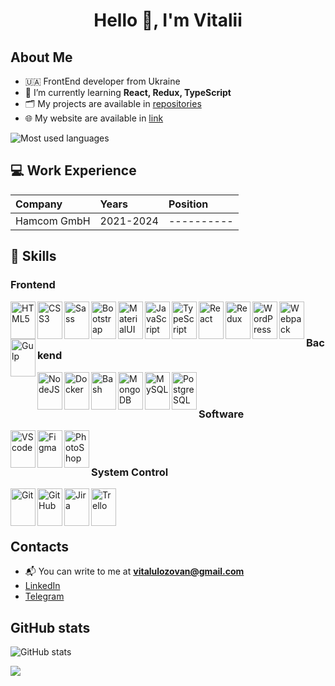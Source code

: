 <h1 align="center">Hello 👋, I'm Vitalii</h1>

## About Me

- 🇺🇦 FrontEnd developer from Ukraine
- 🌱 I’m currently learning **React, Redux, TypeScript**
- 🗂️ My projects are available in [repositories](https://github.com/lozovan?tab=repositories)
- 🌐 My website are available in [link](https://lozovan.com.ua/)

<img src="https://github-readme-stats.vercel.app/api/top-langs/?username=lozovan&theme=dark&show_icons=true&hide_border=true&layout=compact" alt="Most used languages"/>

## 💻 Work Experience
| Company | Years | Position |
| :------------ | :----------- |  :----------- |
| Hamcom GmbH | 2021-2024 | ---------- | 

## 🔨 Skills
 
### Frontend 
<img src="https://cdn.jsdelivr.net/gh/devicons/devicon/icons/html5/html5-original.svg" alt="HTML5" align="left" width="40" height="60"/>  
<img src="https://cdn.jsdelivr.net/gh/devicons/devicon/icons/css3/css3-original.svg" alt="CSS3" align="left" width="40" height="60"/>  
<img src="https://cdn.jsdelivr.net/gh/devicons/devicon/icons/sass/sass-original.svg" alt="Sass" align="left" width="40" height="60"/>  
<img src="https://cdn.jsdelivr.net/gh/devicons/devicon/icons/bootstrap/bootstrap-original.svg" alt="Bootstrap" align="left" width="40" height="60"/>  
<img src="https://cdn.jsdelivr.net/gh/devicons/devicon/icons/materialui/materialui-original.svg" alt="MaterialUI" align="left" width="40" height="60"/> 
<img src="https://cdn.jsdelivr.net/gh/devicons/devicon/icons/javascript/javascript-original.svg" alt="JavaScript" align="left" width="40" height="60"/>   
<img src="https://cdn.jsdelivr.net/gh/devicons/devicon/icons/typescript/typescript-original.svg" alt="TypeScript" align="left" width="40" height="60"/>   
<img src="https://cdn.jsdelivr.net/gh/devicons/devicon/icons/react/react-original.svg" alt="React" align="left" width="40" height="60"/>  
<img src="https://cdn.jsdelivr.net/gh/devicons/devicon/icons/redux/redux-original.svg" alt="Redux" align="left" width="40" height="60"/>  
<img src="https://cdn.jsdelivr.net/gh/devicons/devicon/icons/wordpress/wordpress-original.svg" alt="WordPress" align="left" width="40" height="60"/>     
<img src="https://cdn.jsdelivr.net/gh/devicons/devicon/icons/webpack/webpack-original.svg" alt="Webpack" align="left" width="40" height="60"/>   
<img src="https://cdn.jsdelivr.net/gh/devicons/devicon/icons/gulp/gulp-plain.svg" alt="Gulp" align="left" width="40" height="60"/> 
<br /><br />

### Backend
<img src="https://cdn.jsdelivr.net/gh/devicons/devicon/icons/nodejs/nodejs-original.svg" alt="NodeJS" align="left" width="40" height="60"/>      
<img src="https://cdn.jsdelivr.net/gh/devicons/devicon/icons/docker/docker-original.svg" alt="Docker" align="left" width="40" height="60"/>   
<img src="https://cdn.jsdelivr.net/gh/devicons/devicon/icons/bash/bash-original.svg" alt="Bash" align="left" width="40" height="60"/>   
<img src="https://cdn.jsdelivr.net/gh/devicons/devicon/icons/mongodb/mongodb-original.svg" alt="MongoDB" align="left" width="40" height="60"/>   
<img src="https://cdn.jsdelivr.net/gh/devicons/devicon/icons/mysql/mysql-original.svg" alt="MySQL" align="left" width="40" height="60"/>   
<img src="https://cdn.jsdelivr.net/gh/devicons/devicon/icons/postgresql/postgresql-original.svg" alt="PostgreSQL" align="left" width="40" height="60"/>   
<br /><br />

### Software
<img src="https://cdn.jsdelivr.net/gh/devicons/devicon/icons/vscode/vscode-original.svg" alt="VScode" align="left" width="40" height="60"/>  
<img src="https://cdn.jsdelivr.net/gh/devicons/devicon/icons/figma/figma-original.svg" alt="Figma" align="left" width="40" height="60"/>   
<img src="https://cdn.jsdelivr.net/gh/devicons/devicon/icons/photoshop/photoshop-plain.svg" alt="PhotoShop" align="left" width="40" height="60"/>
<br /><br />

### System Control
<img src="https://cdn.jsdelivr.net/gh/devicons/devicon/icons/git/git-original.svg" alt="Git" align="left" width="40" height="60"/>   
<img src="https://cdn.jsdelivr.net/gh/devicons/devicon/icons/github/github-original.svg" alt="GitHub" align="left" width="40" height="60"/>    
<img src="https://cdn.jsdelivr.net/gh/devicons/devicon/icons/jira/jira-original.svg" alt="Jira" align="left" width="40" height="60"/>   
<img src="https://cdn.jsdelivr.net/gh/devicons/devicon/icons/trello/trello-plain.svg" alt="Trello" align="left" width="40" height="60"/>  
<br/><br/><br/>

## Contacts
 - 📬 You can write to me at **vitalulozovan@gmail.com**
 - [LinkedIn](https://www.linkedin.com/in/vitalii-lozovan-15336b184/)
 - [Telegram](https://t.me/Lozvit)

 ## GitHub stats
 
<img src="https://github-readme-stats.vercel.app/api?username=lozovan&theme=dark&show_icons=true&hide_border=true&count_private=true" alt="GitHub stats"/>

![](https://komarev.com/ghpvc/?username=lozovan&label=PROFILE+VIEWS&style=flat&color=fd9900)

